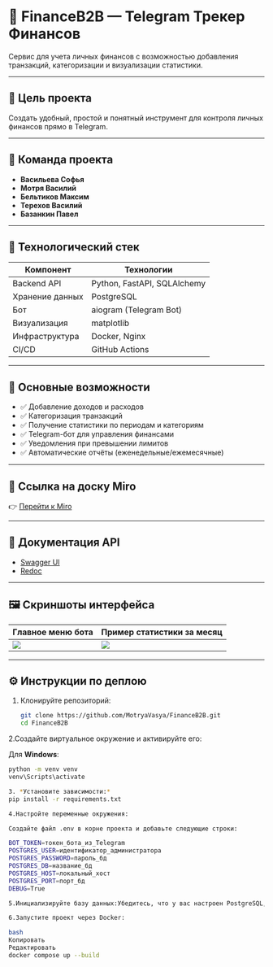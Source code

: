 # 💸 FinanceB2B — Telegram Трекер Финансов

Сервис для учета личных финансов с возможностью добавления транзакций, категоризации и визуализации статистики.

---

## 🚀 Цель проекта

Создать удобный, простой и понятный инструмент для контроля личных финансов прямо в Telegram.

---

## 👥 Команда проекта

- **Васильева Софья**  
- **Мотря Василий**  
- **Бельтиков Максим**  
- **Терехов Василий**  
- **Базанкин Павел**

---

## 🔧 Технологический стек

| Компонент        | Технологии                         |
|------------------|------------------------------------|
| Backend API      | Python, FastAPI, SQLAlchemy        |
| Хранение данных  | PostgreSQL                         |
| Бот              | aiogram (Telegram Bot)             |
| Визуализация     | matplotlib                         |
| Инфраструктура   | Docker, Nginx                      |
| CI/CD            | GitHub Actions                     |

---

## 🧠 Основные возможности

- ✅ Добавление доходов и расходов  
- ✅ Категоризация транзакций  
- ✅ Получение статистики по периодам и категориям  
- ✅ Telegram-бот для управления финансами  
- ✅ Уведомления при превышении лимитов  
- ✅ Автоматические отчёты (еженедельные/ежемесячные)

---

## 📍 Ссылка на доску Miro

👉 [Перейти к Miro](https://miro.com/app/board/uXjVIChNymM=/?share_link_id=154726940003)

---
## 📑 Документация API

- [Swagger UI](http://localhost/docs)  
- [Redoc](http://localhost/redoc)

---

## 🖼 Скриншоты интерфейса

| Главное меню бота            | Пример статистики за месяц      |
|------------------------------|----------------------------------|
| ![](тмтрио) | ![](crhbyy) |

---

## ⚙️ Инструкции по деплою

1. Клонируйте репозиторий:
   ```bash
   git clone https://github.com/MotryaVasya/FinanceB2B.git
   cd FinanceB2B
   
2.Создайте виртуальное окружение и активируйте его:

   Для **Windows**:

   ```bash
   python -m venv venv
   venv\Scripts\activate

3. *Установите зависимости:*
   pip install -r requirements.txt

4.Настройте переменные окружения:

Создайте файл .env в корне проекта и добавьте следующие строки:

BOT_TOKEN=токен_бота_из_Telegram
POSTGRES_USER=идентификатор_администратора
POSTGRES_PASSWORD=пароль_бд
POSTGRES_DB=название_бд
POSTGRES_HOST=локальный_хост
POSTGRES_PORT=порт_бд
DEBUG=True

5.Инициализируйте базу данных:Убедитесь, что у вас настроен PostgreSQL, и выполните миграции (если применимо).

6.Запустите проект через Docker:

bash
Копировать
Редактировать
docker compose up --build
